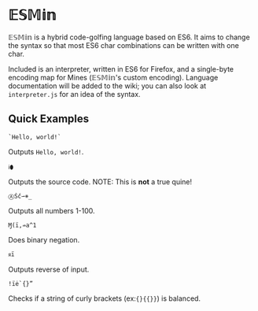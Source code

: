 # 𝔼𝕊𝕄𝕚𝕟
𝔼𝕊𝕄𝕚𝕟 is a hybrid code-golfing language based on ES6. It aims to change the syntax so that most ES6 char combinations can be written with one char.

Included is an interpreter, written in ES6 for Firefox, and a single-byte encoding map for Mines (𝔼𝕊𝕄𝕚𝕟's custom encoding). Language documentation will be added to the wiki; you can also look at `interpreter.js` for an idea of the syntax.
## Quick Examples
```
`Hello, world!`
```
Outputs `Hello, world!`.

```
ℹ⬮
```
Outputs the source code. NOTE: This is **not** a true quine!

```
ⒶṤć⇀⧺_
```
Outputs all numbers 1-100.
```
Ɱ(ï,⇏a^1
```
Does binary negation.
```
ᴙï
```
Outputs reverse of input.
```
!ïė`{}”
```
Checks if a string of curly brackets (ex:`{}{{}}`) is balanced.